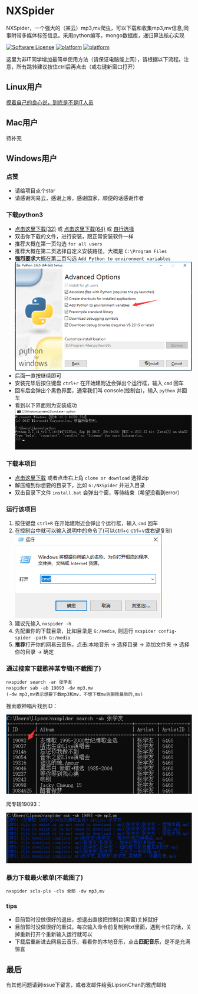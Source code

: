 NXSpider
=================


NXSpider，一个强大的（某云）mp3,mv爬虫，可以下载和收集mp3,mv信息,同事附带多媒体标签信息。采用python编写，mongo数据库，递归算法核心实现

[![Software License](https://img.shields.io/pypi/l/Django.svg)](LICENSE.md)
[![platform](https://img.shields.io/badge/python-2.7-green.svg)]()
[![platform](https://img.shields.io/badge/python-3.5-green.svg)]()

这里为非IT同学增加最简单使用方法（请保证电脑能上网），请根据以下流程。注意，所有跳转建议按住ctrl后再点击（或右键新窗口打开）

## Linux用户
[摸着自己的良心说，到底是不是IT人员](README.md)

## Mac用户
待补充

## Windows用户
### 点赞
- 请给项目点个star
- 请感谢网易云，感谢上帝，感谢国家，顺便的话感谢作者

### 下载python3
- [点击这里下载(32)](https://www.python.org/ftp/python/3.6.5/python-3.6.5.exe) 或 [点击这里下载(64)](https://www.python.org/ftp/python/3.6.5/python-3.6.5-amd64.exe) 或 [自行选择](https://www.python.org/downloads/release/python-365/)
- 双击你下载的文件，进行安装，跟正常安装软件一样
- 推荐大概在第一页勾选 ```for all users```
- 推荐大概在第二页选择自定义安装路径，大概是 ```C:\Program Files```
- **强烈要求**大概在第二页勾选 ```Add Python to environment variables```
![img](img/python_install_2.png)
- 后面一直按继续即可
- 安装完毕后按住键盘 ```ctrl+r``` 在开始建附近会弹出个运行框，输入 ```cmd``` 回车
- 回车后会弹出个黑色界面，通常我们叫 console(控制台)，输入 ```python``` 并回车
- 看到以下界面则为安装成功
![img](img/run_python.png)

### 下载本项目
- [点击这里下载](https://github.com/Grass-CLP/NXSpider/archive/master.zip) 或者点击右上角 ```clone or download``` 选择zip
- 解压缩到你想要的目录下，比如 ```G:/NXSpider``` 并进入目录
- 双击目录下文件 ```install.bat``` 会弹出个窗，等待结束（希望没看到error）

### 运行该项目
1. 按住键盘 ```ctrl+R``` 在开始建附近会弹出个运行框，输入 ```cmd``` 回车
2. 在控制台中就可以输入说明中的命令了(可以ctrl+c ctrl+v或右键复制)
![img](img/cmd.png)
3. 建议先输入 ```nxspider -h```
3. 先配置你的下载目录，比如目录是 ```G:/media```, 则运行 ```nxspider config-spider -path G:/media```
4. **推荐**打开你的网易云音乐，点击:本地音乐 -> 选择目录 -> 添加文件夹 -> 选择你的目录 -> 确定

### 通过搜索下载歌神某专辑(不截图了)
    nxspider search -ar 张学友
    nxspider sab -ab 19093 -dw mp3,mv 
    (-dw mp3,mv表示想要下载mp3和mv，不想下载mv则删除最后的,mv)
    
搜索歌神唱片找到ID：

![img](img/demo_search_xy.png)

爬专辑19093：

![img](img/demo_spider_xy.png)

### 暴力下载最火歌单(不截图了)
    nxspider scls-pls -cls 全部 -dw mp3,mv


### tips
- 目前暂时没做很好的退出，想退出直接把控制台(黑窗)关掉就好
- 目前暂时没做很好的重试，每次输入命令前复制到txt里面，遇到卡住的话，关掉重新打开个重新输入运行就可以
- 下载后重新进去网易云音乐，看看你的本地音乐，点击**匹配音乐**，是不是充满惊喜

## 最后
有其他问题请到issue下留言，或者发邮件给我LipsonChan的雅虎邮箱